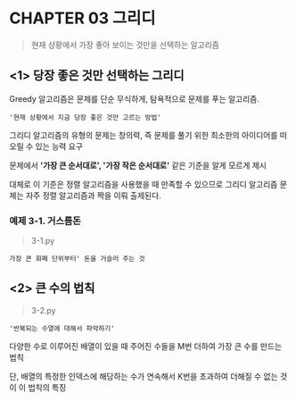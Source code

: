 # CHAPTER 03 그리디
> 현재 상황에서 가장 좋아 보이는 것만을 선택하는 알고리즘

## <1> 당장 좋은 것만 선택하는 그리디
Greedy 알고리즘은 문제를 단순 무식하게, 탐욕적으로 문제를 푸는 알고리즘.

```'현재 상황에서 지금 당장 좋은 것만 고르는 방법'```

그리디 알고리즘의 유형의 문제는 창의력, 즉 문제를 풀기 위한 최소한의 아이디어를 떠오릴 수 있는 능력 요구

문제에서 **'가장 큰 순서대로', '가장 작은 순서대로'** 같은 기준을 알게 모르게 제시

대체로 이 기준은 정렬 알고리즘을 사용했을 때 만족할 수 있으므로 그리디 알고리즘 문제는 자주 정렬 알고리즘과 짝을 이뤄 출제된다.


### 예제 3-1. 거스름돈
> 3-1.py

```가장 큰 화폐 단위부터' 돈을 거슬러 주는 것```


## <2> 큰 수의 법칙
> 3-2.py

```'반복되는 수열에 대해서 파악하기'```

다양한 수로 이루어진 배열이 있을 때 주어진 수들을 M번 더하여 가장 큰 수를 만드는 법칙

단, 배열의 특정한 인덱스에 해당하는 수가 연속해서 K번을 초과하여 더해질 수 없는 것이 이 법칙의 특징


